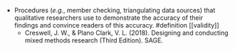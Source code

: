 - Procedures (_e.g._, member checking, triangulating data sources) that qualitative researchers use to demonstrate the accuracy of their findings and convince readers of this accuracy. #definition [[validity]]
	- Creswell, J. W., & Plano Clark, V. L. (2018). Designing and conducting mixed methods research (Third Edition). SAGE.